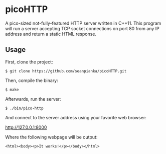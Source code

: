 # picoHTTP
A pico-sized not-fully-featured HTTP server written in C++11. This program will run a server accepting TCP socket connections on port 80 from any IP address and return a static HTML response.

## Usage
First, clone the project: 

`$ git clone https://github.com/seanpianka/picoHTTP.git`

Then, compile the binary:

`$ make`

Afterwards, run the server:

`$ ./bin/pico-http`

And connect to the server address using your favorite web browser:

http://127.0.0.1:8000

Where the following webpage will be output:

`<html><body><p>It works!</p></body></html>`
